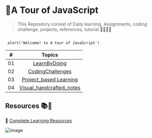 # 💛A Tour of JavaScript
> This Repository consist of Daily learning, Assignments, coding challenge, projects, references, tutorial.👩‍💻👨‍💻

```

 alert('Welcome! to A tour of JavaScript')

```


|   #       | Topics                                                    |
|-----------|:-------------------------------------------------------------------------------------------------------------: |
|  01   |  [LearnByDoing](https://github.com/Aj7t/A-Tour-of-JavaScript/tree/main/LearnByDoing)      |
|  02   |  [CodingChallenges](https://github.com/Aj7t/A-Tour-of-JavaScript/tree/main/CodingChallenge)  |
|  03   |  [Project_based Learning](https://github.com/Aj7t/Project-Based-Learning)   |
|  04   |  [Visual_handcrafted_notes](https://github.com/Aj7t/A-Tour-of-JavaScript/tree/main/Notes)   |


 



## Resources 📚🧾

📔 [Complete Learning Resources](https://github.com/Aj7t/A-Tour-of-JavaScript/blob/main/jQuery/Resources.md)<br>



 ![image](https://user-images.githubusercontent.com/67835881/126159084-8dc60be9-e851-46a6-baba-1dff0cb34e4f.png)
